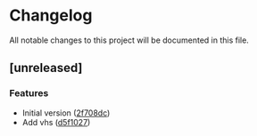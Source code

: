 # Changelog

All notable changes to this project will be documented in this file.

## [unreleased]

### Features

- Initial version ([2f708dc](2f708dc9dcc79d74f1679ed0713557a952e5805f))
- Add vhs ([d5f1027](d5f1027cc722fa4aa6394f12a378e46bd4c690fd))

<!-- generated by git-cliff -->

